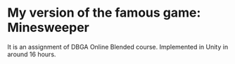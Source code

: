 # My version of the famous game: Minesweeper
It is an assignment of DBGA Online Blended course. Implemented in Unity in around 16 hours.
